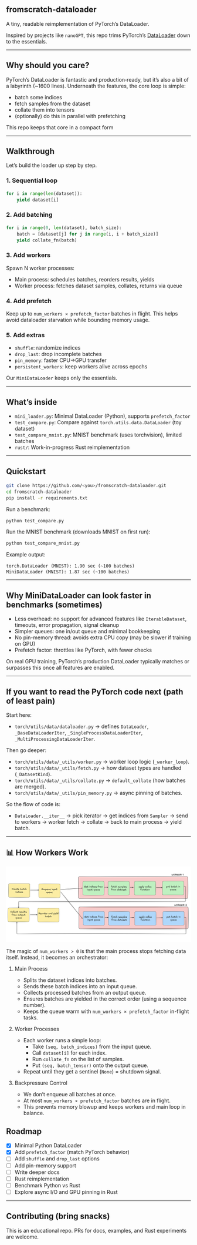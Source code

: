 ## fromscratch-dataloader

A tiny, readable reimplementation of PyTorch’s DataLoader.

Inspired by projects like `nanoGPT`, this repo trims PyTorch’s [DataLoader](https://pytorch.org/docs/stable/data.html#torch.utils.data.DataLoader) down to the essentials.

---

## Why should you care?

PyTorch’s DataLoader is fantastic and production‑ready, but it’s also a bit of a labyrinth (~1600 lines). Underneath the features, the core loop is simple:

- batch some indices
- fetch samples from the dataset
- collate them into tensors
- (optionally) do this in parallel with prefetching

This repo keeps that core in a compact form

---

## Walkthrough

Let’s build the loader up step by step.

### 1. Sequential loop

```python
for i in range(len(dataset)):
    yield dataset[i]
```

### 2. Add batching

```python
for i in range(0, len(dataset), batch_size):
    batch = [dataset[j] for j in range(i, i + batch_size)]
    yield collate_fn(batch)
```

### 3. Add workers

Spawn N worker processes:

- Main process: schedules batches, reorders results, yields
- Worker process: fetches dataset samples, collates, returns via queue

### 4. Add prefetch

Keep up to `num_workers × prefetch_factor` batches in flight. This helps avoid dataloader starvation while bounding memory usage.

### 5. Add extras

- `shuffle`: randomize indices
- `drop_last`: drop incomplete batches
- `pin_memory`: faster CPU→GPU transfer
- `persistent_workers`: keep workers alive across epochs

Our `MiniDataLoader` keeps only the essentials.

---

## What’s inside

- `mini_loader.py`: Minimal DataLoader (Python), supports `prefetch_factor`
- `test_compare.py`: Compare against `torch.utils.data.DataLoader` (toy dataset)
- `test_compare_mnist.py`: MNIST benchmark (uses torchvision), limited batches
- `rust/`: Work-in-progress Rust reimplementation

---

## Quickstart

```bash
git clone https://github.com/<you>/fromscratch-dataloader.git
cd fromscratch-dataloader
pip install -r requirements.txt
```

Run a benchmark:

```bash
python test_compare.py
```

Run the MNIST benchmark (downloads MNIST on first run):

```bash
python test_compare_mnist.py
```

Example output:

```
torch.DataLoader (MNIST): 1.90 sec (~100 batches)
MiniDataLoader (MNIST): 1.87 sec (~100 batches)
```

---

## Why MiniDataLoader can look faster in benchmarks (sometimes)

- Less overhead: no support for advanced features like `IterableDataset`, timeouts, error propagation, signal cleanup
- Simpler queues: one in/out queue and minimal bookkeeping
- No pin-memory thread: avoids extra CPU copy (may be slower if training on GPU)
- Prefetch factor: throttles like PyTorch, with fewer checks

On real GPU training, PyTorch’s production DataLoader typically matches or surpasses this once all features are enabled.

---

## If you want to read the PyTorch code next (path of least pain)

Start here:

- `torch/utils/data/dataloader.py` → defines `DataLoader`, `_BaseDataLoaderIter`, `_SingleProcessDataLoaderIter`, `_MultiProcessingDataLoaderIter`.

Then go deeper:

- `torch/utils/data/_utils/worker.py` → worker loop logic (`_worker_loop`).
- `torch/utils/data/_utils/fetch.py` → how dataset types are handled (`_DatasetKind`).
- `torch/utils/data/_utils/collate.py` → `default_collate` (how batches are merged).
- `torch/utils/data/_utils/pin_memory.py` → async pinning of batches.

So the flow of code is:

- `DataLoader.__iter__` → pick iterator → get indices from `Sampler` → send to workers → worker fetch → collate → back to main process → yield batch.

---

## 📊 How Workers Work

![Workers diagram](assets/worker_graph.png)

The magic of `num_workers > 0` is that the main process stops fetching data itself. Instead, it becomes an orchestrator:

1. Main Process
   - Splits the dataset indices into batches.
   - Sends these batch indices into an input queue.
   - Collects processed batches from an output queue.
   - Ensures batches are yielded in the correct order (using a sequence number).
   - Keeps the queue warm with `num_workers × prefetch_factor` in-flight tasks.

2. Worker Processes
   - Each worker runs a simple loop:
     - Take `(seq, batch_indices)` from the input queue.
     - Call `dataset[i]` for each index.
     - Run `collate_fn` on the list of samples.
     - Put `(seq, batch_tensor)` onto the output queue.
   - Repeat until they get a sentinel (`None`) = shutdown signal.

3. Backpressure Control
   - We don’t enqueue all batches at once.
   - At most `num_workers × prefetch_factor` batches are in flight.
   - This prevents memory blowup and keeps workers and main loop in balance.

## Roadmap

- [x] Minimal Python DataLoader
- [x] Add `prefetch_factor` (match PyTorch behavior)
- [ ] Add `shuffle` and `drop_last` options
- [ ] Add pin-memory support
- [ ] Write deeper docs
- [ ] Rust reimplementation
- [ ] Benchmark Python vs Rust
- [ ] Explore async I/O and GPU pinning in Rust

---

## Contributing (bring snacks)

This is an educational repo. PRs for docs, examples, and Rust experiments are welcome.
